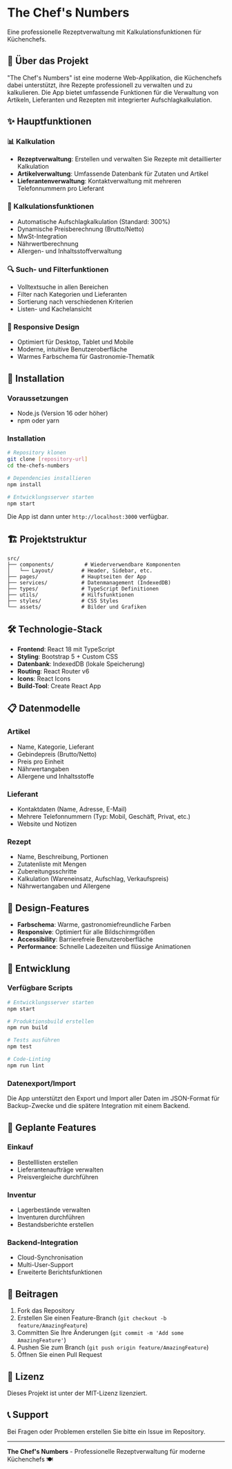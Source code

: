 # The Chef's Numbers

Eine professionelle Rezeptverwaltung mit Kalkulationsfunktionen für Küchenchefs.

## 🍳 Über das Projekt

"The Chef's Numbers" ist eine moderne Web-Applikation, die Küchenchefs dabei unterstützt, ihre Rezepte professionell zu verwalten und zu kalkulieren. Die App bietet umfassende Funktionen für die Verwaltung von Artikeln, Lieferanten und Rezepten mit integrierter Aufschlagkalkulation.

## ✨ Hauptfunktionen

### 📊 Kalkulation
- **Rezeptverwaltung**: Erstellen und verwalten Sie Rezepte mit detaillierter Kalkulation
- **Artikelverwaltung**: Umfassende Datenbank für Zutaten und Artikel
- **Lieferantenverwaltung**: Kontaktverwaltung mit mehreren Telefonnummern pro Lieferant

### 🧮 Kalkulationsfunktionen
- Automatische Aufschlagkalkulation (Standard: 300%)
- Dynamische Preisberechnung (Brutto/Netto)
- MwSt-Integration
- Nährwertberechnung
- Allergen- und Inhaltsstoffverwaltung

### 🔍 Such- und Filterfunktionen
- Volltextsuche in allen Bereichen
- Filter nach Kategorien und Lieferanten
- Sortierung nach verschiedenen Kriterien
- Listen- und Kachelansicht

### 📱 Responsive Design
- Optimiert für Desktop, Tablet und Mobile
- Moderne, intuitive Benutzeroberfläche
- Warmes Farbschema für Gastronomie-Thematik

## 🚀 Installation

### Voraussetzungen
- Node.js (Version 16 oder höher)
- npm oder yarn

### Installation
```bash
# Repository klonen
git clone [repository-url]
cd the-chefs-numbers

# Dependencies installieren
npm install

# Entwicklungsserver starten
npm start
```

Die App ist dann unter `http://localhost:3000` verfügbar.

## 🏗️ Projektstruktur

```
src/
├── components/          # Wiederverwendbare Komponenten
│   └── Layout/         # Header, Sidebar, etc.
├── pages/              # Hauptseiten der App
├── services/           # Datenmanagement (IndexedDB)
├── types/              # TypeScript Definitionen
├── utils/              # Hilfsfunktionen
├── styles/             # CSS Styles
└── assets/             # Bilder und Grafiken
```

## 🛠️ Technologie-Stack

- **Frontend**: React 18 mit TypeScript
- **Styling**: Bootstrap 5 + Custom CSS
- **Datenbank**: IndexedDB (lokale Speicherung)
- **Routing**: React Router v6
- **Icons**: React Icons
- **Build-Tool**: Create React App

## 📋 Datenmodelle

### Artikel
- Name, Kategorie, Lieferant
- Gebindepreis (Brutto/Netto)
- Preis pro Einheit
- Nährwertangaben
- Allergene und Inhaltsstoffe

### Lieferant
- Kontaktdaten (Name, Adresse, E-Mail)
- Mehrere Telefonnummern (Typ: Mobil, Geschäft, Privat, etc.)
- Website und Notizen

### Rezept
- Name, Beschreibung, Portionen
- Zutatenliste mit Mengen
- Zubereitungsschritte
- Kalkulation (Wareneinsatz, Aufschlag, Verkaufspreis)
- Nährwertangaben und Allergene

## 🎨 Design-Features

- **Farbschema**: Warme, gastronomiefreundliche Farben
- **Responsive**: Optimiert für alle Bildschirmgrößen
- **Accessibility**: Barrierefreie Benutzeroberfläche
- **Performance**: Schnelle Ladezeiten und flüssige Animationen

## 🔧 Entwicklung

### Verfügbare Scripts

```bash
# Entwicklungsserver starten
npm start

# Produktionsbuild erstellen
npm run build

# Tests ausführen
npm test

# Code-Linting
npm run lint
```

### Datenexport/Import

Die App unterstützt den Export und Import aller Daten im JSON-Format für Backup-Zwecke und die spätere Integration mit einem Backend.

## 🚧 Geplante Features

### Einkauf
- Bestelllisten erstellen
- Lieferantenaufträge verwalten
- Preisvergleiche durchführen

### Inventur
- Lagerbestände verwalten
- Inventuren durchführen
- Bestandsberichte erstellen

### Backend-Integration
- Cloud-Synchronisation
- Multi-User-Support
- Erweiterte Berichtsfunktionen

## 🤝 Beitragen

1. Fork das Repository
2. Erstellen Sie einen Feature-Branch (`git checkout -b feature/AmazingFeature`)
3. Committen Sie Ihre Änderungen (`git commit -m 'Add some AmazingFeature'`)
4. Pushen Sie zum Branch (`git push origin feature/AmazingFeature`)
5. Öffnen Sie einen Pull Request

## 📄 Lizenz

Dieses Projekt ist unter der MIT-Lizenz lizenziert.

## 📞 Support

Bei Fragen oder Problemen erstellen Sie bitte ein Issue im Repository.

---

**The Chef's Numbers** - Professionelle Rezeptverwaltung für moderne Küchenchefs 🍽️ 